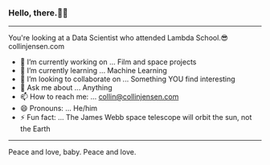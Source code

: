 ### Hello, there.👋🙂
---
You're looking at a Data Scientist who attended Lambda School.😎
collinjensen.com


- 🔭 I’m currently working on ... Film and space projects
- 🌱 I’m currently learning ... Machine Learning
- 👯 I’m looking to collaborate on ... Something YOU find interesting
- 💬 Ask me about ... Anything
- 📫 How to reach me: ... collin@collinjensen.com
- 😄 Pronouns: ... He/him
- ⚡ Fun fact: ... The James Webb space telescope will orbit the sun, not the Earth

---
Peace and love, baby. Peace and love.
